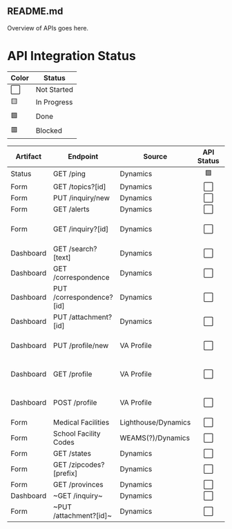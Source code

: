 ## README.md

Overview of APIs goes here.


# API Integration Status

|Color | Status |
|---|---|
⬜ | Not Started |
🟨 | In Progress |
🟩 | Done |
🟥 | Blocked |

| Artifact | Endpoint | Source | API Status | Integration | Notes | Docs |
|---|---|---|:---:|:---:|---|:---:|
Status | GET /ping | Dynamics | 🟩 | 🟨 |  | [link](Status_Ping.md) |
Form | GET /topics?[id] | Dynamics | ⬜ | ⬜ |  | [link](form-get-topics.md) |
Form | PUT /inquiry/new | Dynamics | ⬜ | ⬜ |  | [link](Form_SubmitInquiry.md) |
Form | GET /alerts | Dynamics | ⬜ | ⬜ |  | [link](Form_RetrieveBannerMessage.md) |
Form | GET /inquiry?[id] | Dynamics | ⬜ | ⬜ | find by inquiry number? | [link](Form_RetrieveInquiryStatus.md) |
Dashboard | GET /search?[text] | Dynamics | ⬜ | ⬜ |  | link |
Dashboard | GET /correspondence | Dynamics | ⬜ | ⬜ | | [link](Dashboard_RetrieveCorrespondence.md) |
Dashboard | PUT /correspondence?[id] | Dynamics | ⬜ | ⬜ |  | [link](Dashboard_SubmitAReply.md) |
Dashboard | PUT /attachment?[id] | Dynamics | ⬜ | ⬜ |  | [link](Dashboard_UploadFile.md) |
Dashboard | PUT /profile/new | VA Profile | ⬜ | ⬜ | Offloading to VA Profile  | [link](Dashboard_CreateMyProfile.md) |
Dashboard | GET /profile | VA Profile | ⬜ | ⬜ | Offloading to VA Profile | [link](Dashboard_ReadMyProfile.md) |
Dashboard | POST /profile | VA Profile | ⬜ | ⬜ | Offloading to VA Profile | [link](Dashboard_UpdateMyProfile.md) |
Form | Medical Facilities | Lighthouse/Dynamics | ⬜ | ⬜ |  | [link](Form_MedicalFacilities.md) |
Form | School Facility Codes | WEAMS(?)/Dynamics | ⬜ | ⬜ |  | [link](Form_SchoolFacilityCodes.md) |
Form | GET /states | Dynamics | ⬜ | ⬜ |  | [link](Form_States.md) |
Form | GET /zipcodes?[prefix] | Dynamics | ⬜ | ⬜ |  | [link](Form_ZipCodes.md) |
Form | GET /provinces | Dynamics | ⬜ | ⬜ |  | [link](Form_CanadianProvinces.md) |
Dashboard | ~GET /inquiry~ | Dynamics | ⬜ | ⬜ |  | [link](Dashboard_RetrieveInquiries.md) |
Form | ~PUT /attachment?[id]~ | Dynamics | ⬜ | ⬜  |  | [link](Form_UploadFile.md) |

